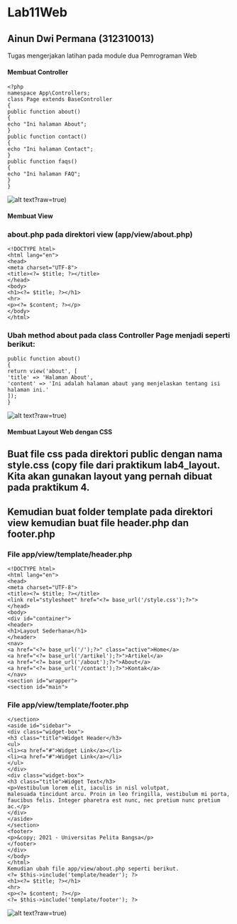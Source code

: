 # Lab11Web
## Ainun Dwi Permana (312310013)

Tugas mengerjakan latihan pada module dua Pemrograman Web

#### Membuat Controller
```ssh
<?php
namespace App\Controllers;
class Page extends BaseController
{
public function about()
{
echo "Ini halaman About";
}
public function contact()
{
echo "Ini halaman Contact";
}
public function faqs()
{
echo "Ini halaman FAQ";
}
}
```
![alt text](https://github.com/Ainun27/Lab7Webb/blob/main/Screenshot%202025-03-12%20200740.png)?raw=true)

#### Membuat View
### about.php pada direktori view (app/view/about.php)
```ssh
<!DOCTYPE html>
<html lang="en">
<head>
<meta charset="UTF-8">
<title><?= $title; ?></title>
</head>
<body>
<h1><?= $title; ?></h1>
<hr>
<p><?= $content; ?></p>
</body>
</html>
```

### Ubah method about pada class Controller Page menjadi seperti berikut:
```ssh
public function about()
{
return view('about', [
'title' => 'Halaman About',
'content' => 'Ini adalah halaman abaut yang menjelaskan tentang isi
halaman ini.'
]);
}
```
![alt text](https://github.com/Ainun27/Lab7Webb/blob/main/Screenshot%202025-03-12%20200740.png)?raw=true)

#### Membuat Layout Web dengan CSS
## Buat file css pada direktori public dengan nama style.css (copy file dari praktikum lab4_layout. Kita akan gunakan layout yang pernah dibuat pada praktikum 4.
## Kemudian buat folder template pada direktori view kemudian buat file header.php dan footer.php
### File app/view/template/header.php
```ssh
<!DOCTYPE html>
<html lang="en">
<head>
<meta charset="UTF-8">
<title><?= $title; ?></title>
<link rel="stylesheet" href="<?= base_url('/style.css');?>">
</head>
<body>
<div id="container">
<header>
<h1>Layout Sederhana</h1>
</header>
<nav>
<a href="<?= base_url('/');?>" class="active">Home</a>
<a href="<?= base_url('/artikel');?>">Artikel</a>
<a href="<?= base_url('/about');?>">About</a>
<a href="<?= base_url('/contact');?>">Kontak</a>
</nav>
<section id="wrapper">
<section id="main">
```
### File app/view/template/footer.php
```ssh
</section>
<aside id="sidebar">
<div class="widget-box">
<h3 class="title">Widget Header</h3>
<ul>
<li><a href="#">Widget Link</a></li>
<li><a href="#">Widget Link</a></li>
</ul>
</div>
<div class="widget-box">
<h3 class="title">Widget Text</h3>
<p>Vestibulum lorem elit, iaculis in nisl volutpat,
malesuada tincidunt arcu. Proin in leo fringilla, vestibulum mi porta,
faucibus felis. Integer pharetra est nunc, nec pretium nunc pretium ac.</p>
</div>
</aside>
</section>
<footer>
<p>&copy; 2021 - Universitas Pelita Bangsa</p>
</footer>
</div>
</body>
</html>
Kemudian ubah file app/view/about.php seperti berikut.
<?= $this->include('template/header'); ?>
<h1><?= $title; ?></h1>
<hr>
<p><?= $content; ?></p>
<?= $this->include('template/footer'); ?>
```
![alt text](https://github.com/Ainun27/Lab7Webb/blob/main/Screenshot%202025-03-12%20200740.png)?raw=true)
